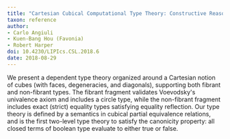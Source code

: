 ```yaml
---
title: "Cartesian Cubical Computational Type Theory: Constructive Reasoning with Paths and Equalities"
taxon: reference
author: 
- Carlo Angiuli
- Kuen-Bang Hou (Favonia)
- Robert Harper
doi: 10.4230/LIPIcs.CSL.2018.6
date: 2018-08-29
---
```


 We present a dependent type theory organized around a Cartesian notion of cubes (with faces, degeneracies, and diagonals), supporting both fibrant and non-fibrant types. The fibrant fragment validates Voevodsky's univalence axiom and includes a circle type, while the non-fibrant fragment includes exact (strict) equality types satisfying equality reflection. Our type theory is defined by a semantics in cubical partial equivalence relations, and is the first two-level type theory to satisfy the canonicity property: all closed terms of boolean type evaluate to either true or false. 
